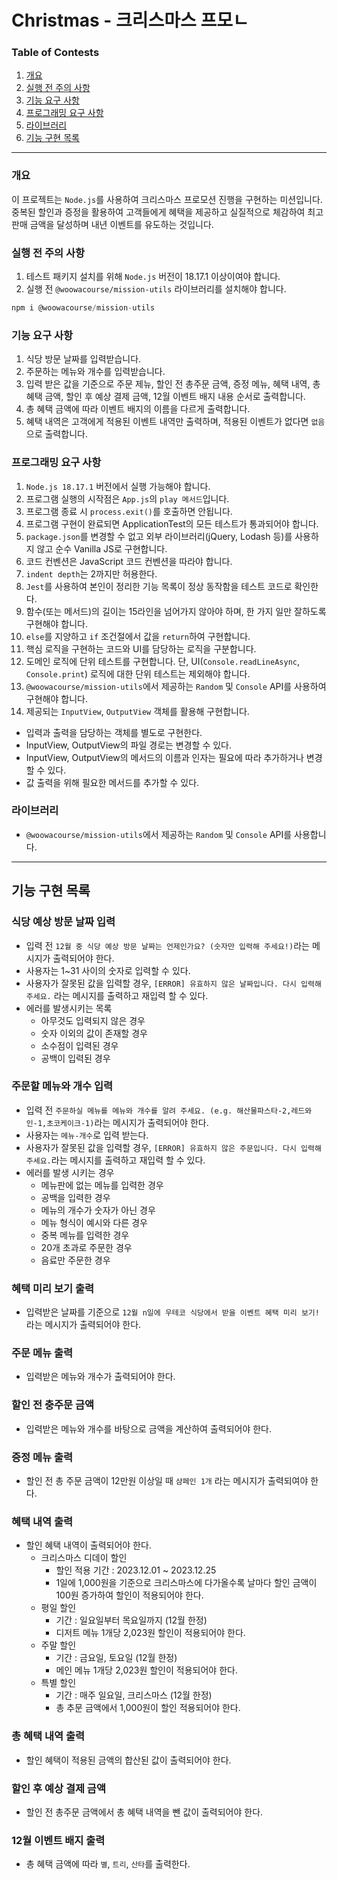 # Christmas - 크리스마스 프모ㄴ

### Table of Contests

1. [개요](#개요)
2. [실행 전 주의 사항](#실행-전-주의-사항)
3. [기능 요구 사항](#기능-요구-사항)
4. [프로그래밍 요구 사항](#프로그래밍-요구-사항)
5. [라이브러리](#라이브러리)
6. [기능 구현 목록](#기능-구현-목록)

---

### 개요

이 프로젝트는 `Node.js`를 사용하여 크리스마스 프로모션 진행을 구현하는 미션입니다. 중복된 할인과 증정을 활용하여 고객들에게 혜택을 제공하고 실질적으로 체감하여 최고 판매 금액을 달성하며 내년 이벤트를 유도하는 것입니다.

### 실행 전 주의 사항

1. 테스트 패키지 설치를 위해 `Node.js` 버전이 18.17.1 이상이여야 합니다.
2. 실행 전 `@woowacourse/mission-utils` 라이브러리를 설치해야 합니다.

```jsx
npm i @woowacourse/mission-utils
```

### 기능 요구 사항

1. 식당 방문 날짜를 입력받습니다.
2. 주문하는 메뉴와 개수를 입력받습니다.
3. 입력 받은 값을 기준으로 주문 제뉴, 할인 전 총주문 금액, 증정 메뉴, 혜택 내역, 총 혜택 금액, 할인 후 예상 결제 금액, 12월 이벤트 배지 내용 순서로 출력합니다.
4. 총 혜택 금액에 따라 이벤트 배지의 이름을 다르게 출력합니다.
5. 혜택 내역은 고객에게 적용된 이벤트 내역만 출력하며, 적용된 이벤트가 없다면 `없음`으로 출력합니다.

### 프로그래밍 요구 사항

1. `Node.js 18.17.1` 버전에서 실행 가능해야 합니다.
2. 프로그램 실행의 시작점은 `App.js`의 `play 메서드`입니다.
3. 프로그램 종료 시 `process.exit()`를 호출하면 안됩니다.
4. 프로그램 구현이 완료되면 ApplicationTest의 모든 테스트가 통과되어야 합니다.
5. `package.json`를 변경할 수 없고 외부 라이브러리(jQuery, Lodash 등)를 사용하지 않고 순수 Vanilla JS로 구현합니다.
6. 코드 컨벤션은 JavaScript 코드 컨벤션을 따라야 합니다.
7. `indent depth`는 2까지만 허용한다.
8. `Jest`를 사용하여 본인이 정리한 기능 목록이 정상 동작함을 테스트 코드로 확인한다.
9. 함수(또는 메서드)의 길이는 15라인을 넘어가지 않아야 하며, 한 가지 일만 잘하도록 구현해야 합니다.
10. `else`를 지양하고 `if` 조건절에서 값을 `return`하여 구현합니다.
11. 핵심 로직을 구현하는 코드와 UI를 담당하는 로직을 구분합니다.
12. 도메인 로직에 단위 테스트를 구현합니다. 단, UI(`Console.readLineAsync`, `Console.print`) 로직에 대한 단위 테스트는 제외해야 합니다.
13. `@woowacourse/mission-utils`에서 제공하는 `Random` 및 `Console` API를 사용하여 구현해야 합니다.
14. 제공되는 `InputView`, `OutputView` 객체를 활용해 구현합니다.

- 입력과 출력을 담당하는 객체를 별도로 구현한다.
- InputView, OutputView의 파일 경로는 변경할 수 있다.
- InputView, OutputView의 메서드의 이름과 인자는 필요에 따라 추가하거나 변경할 수 있다.
- 값 출력을 위해 필요한 메서드를 추가할 수 있다.

### 라이브러리

- `@woowacourse/mission-utils`에서 제공하는 `Random` 및 `Console` API를 사용합니다.

---

## 기능 구현 목록

### 식당 예상 방문 날짜 입력

- 입력 전 `12월 중 식당 예상 방문 날짜는 언제인가요? (숫자만 입력해 주세요!)`라는 메시지가 출력되어야 한다.
- 사용자는 1~31 사이의 숫자로 입력할 수 있다.
- 사용자가 잘못된 값을 입력할 경우, `[ERROR] 유효하지 않은 날짜입니다. 다시 입력해 주세요.` 라는 메시지를 출력하고 재입력 할 수 있다.
- 에러를 발생시키는 목록
  - 아무것도 입력되지 않은 경우
  - 숫자 이외의 값이 존재할 경우
  - 소수점이 입력된 경우
  - 공백이 입력된 경우

### 주문할 메뉴와 개수 입력

- 입력 전 `주문하실 메뉴를 메뉴와 개수를 알려 주세요. (e.g. 해산물파스타-2,레드와인-1,초코케이크-1)`라는 메시지가 출력되어야 한다.
- 사용자는 `메뉴-개수`로 입력 받는다.
- 사용자가 잘못된 값을 입력할 경우, `[ERROR] 유효하지 않은 주문입니다. 다시 입력해 주세요.`라는 메시지를 출력하고 재입력 할 수 있다.
- 에러를 발생 시키는 경우
  - 메뉴판에 없는 메뉴를 입력한 경우
  - 공백을 입력한 경우
  - 메뉴의 개수가 숫자가 아닌 경우
  - 메뉴 형식이 예시와 다른 경우
  - 중복 메뉴를 입력한 경우
  - 20개 초과로 주문한 경우
  - 음료만 주문한 경우

### 혜택 미리 보기 출력

- 입력받은 날짜를 기준으로 `12월 n일에 우테코 식당에서 받을 이벤트 혜택 미리 보기!`라는 메시지가 출력되어야 한다.

### 주문 메뉴 출력

- 입력받은 메뉴와 개수가 출력되어야 한다.

### 할인 전 충주문 금액

- 입력받은 메뉴와 개수를 바탕으로 금액을 계산하여 출력되어야 한다.

### 증정 메뉴 출력

- 할인 전 총 주문 금액이 12만원 이상일 때 `샴페인 1개` 라는 메시지가 출력되여야 한다.

### 혜택 내역 출력

- 할인 혜택 내역이 출력되어야 한다.
  - 크리스마스 디데이 할인
    - 할인 적용 기간 : 2023.12.01 ~ 2023.12.25
    - 1일에 1,000원을 기준으로 크리스마스에 다가올수록 날마다 할인 금액이 100원 증가하여 할인이 적용되어야 한다.
  - 평일 할인
    - 기간 : 일요일부터 목요일까지 (12월 한정)
    - 디저트 메뉴 1개당 2,023원 할인이 적용되어야 한다.
  - 주말 할인
    - 기간 : 금요일, 토요일 (12월 한정)
    - 메인 메뉴 1개당 2,023원 할인이 적용되어야 한다.
  - 특별 할인
    - 기간 : 매주 일요일, 크리스마스 (12월 한정)
    - 총 추문 금액에서 1,000원이 할인 적용되어야 한다.

### 총 혜택 내역 출력

- 할인 혜택이 적용된 금액의 합산된 값이 출력되어야 한다.

### 할인 후 예상 결제 금액

- 할인 전 총주문 금액에서 총 혜택 내역을 뺀 값이 출력되어야 한다.

### 12월 이벤트 배지 출력

- 총 혜택 금액에 따라 `별`, `트리`, `산타`를 출력한다.